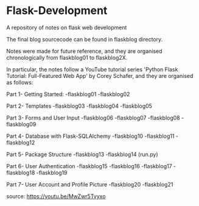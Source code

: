 # Flask-Development
A repository of notes on flask web development

The final blog sourcecode can be found in flaskblog directory.

Notes were made for future reference, and they are organised chronologically from flaskblog01 to flaskblog2X.

In particular, the notes follow a YouTube tutorial series 'Python Flask Tutorial: Full-Featured Web App' by Corey Schafer,
and they are organised as follows:

Part 1- Getting Started:
-flaskblog01 
-flaskblog02

Part 2- Templates
-flaskblog03
-flaskblog04
-flaskblog05

Part 3- Forms and User Input
-flaskblog06
-flaskblog07
-flaskblog08
-flaskblog09

Part 4- Database with Flask-SQLAlchemy
-flaskblog10
-flaskblog11
-flaskblog12

Part 5- Package Structure
-flaskblog13
-flaskblog14 (run.py)

Part 6- User Authentication
-flaskblog15
-flaskblog16
-flaskblog17
-flaskblog18
-flaskblog19

Part 7- User Account and Profile Picture
-flaskblog20
-flaskblog21

source: https://youtu.be/MwZwr5Tvyxo
